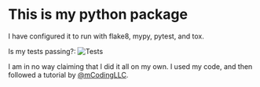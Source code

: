 # This is my python package

I have configured it to run with flake8, mypy, pytest, and tox.


Is my tests passing?: ![Tests](https://github.com/Creeper751/Python-Package/actions/workflows/tests.yml/badge.svg)

 I am in no way claiming that I did it all on my own. I used my code, and then followed a tutorial by [@mCodingLLC](https://github.com/mcodingllc).

